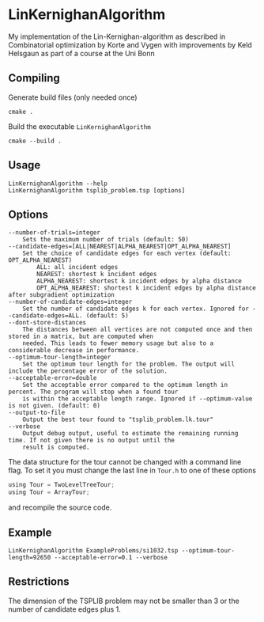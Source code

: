 # LinKernighanAlgorithm
My implementation of the Lin-Kernighan-algorithm as described in Combinatorial optimization by Korte and Vygen with 
improvements by Keld Helsgaun as part of a course at the Uni Bonn

## Compiling

Generate build files (only needed once)

    cmake .

Build the executable `LinKernighanAlgorithm`
    
    cmake --build .

## Usage
    LinKernighanAlgorithm --help
    LinKernighanAlgorithm tsplib_problem.tsp [options]

## Options
    --number-of-trials=integer
        Sets the maximum number of trials (default: 50)
    --candidate-edges=[ALL|NEAREST|ALPHA_NEAREST|OPT_ALPHA_NEAREST]
        Set the choice of candidate edges for each vertex (default: OPT_ALPHA_NEAREST)
            ALL: all incident edges
            NEAREST: shortest k incident edges
            ALPHA_NEAREST: shortest k incident edges by alpha distance
            OPT_ALPHA_NEAREST: shortest k incident edges by alpha distance after subgradient optimization
    --number-of-candidate-edges=integer
        Set the number of candidate edges k for each vertex. Ignored for --candidate-edges=ALL. (default: 5)
    --dont-store-distances
        The distances between all vertices are not computed once and then stored in a matrix, but are computed when
        needed. This leads to fewer memory usage but also to a considerable decrease in performance.
    --optimum-tour-length=integer
        Set the optimum tour length for the problem. The output will include the percentage error of the solution.
    --acceptable-error=double
        Set the acceptable error compared to the optimum length in percent. The program will stop when a found tour
        is within the acceptable length range. Ignored if --optimum-value is not given. (default: 0)
    --output-to-file
        Output the best tour found to "tsplib_problem.lk.tour"
    --verbose
        Output debug output, useful to estimate the remaining running time. If not given there is no output until the
        result is computed.
        
The data structure for the tour cannot be changed with a command line flag. To set it you must change the last line in 
`Tour.h` to one of these options

```objectivec
using Tour = TwoLevelTreeTour;
using Tour = ArrayTour;
```
and recompile the source code.

## Example
    LinKernighanAlgorithm ExampleProblems/si1032.tsp --optimum-tour-length=92650 --acceptable-error=0.1 --verbose

## Restrictions
The dimension of the TSPLIB problem may not be smaller than 3 or the number of candidate edges plus 1.

